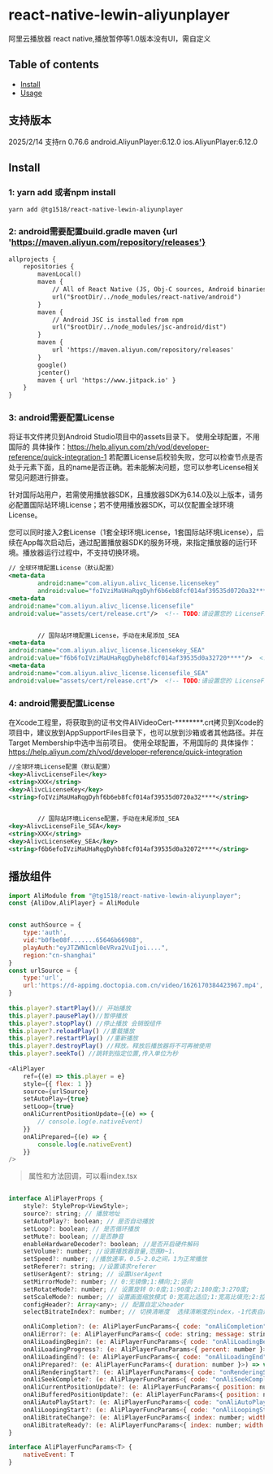 # react-native-lewin-aliyunplayer
阿里云播放器 react native,播放暂停等1.0版本没有UI，需自定义


## Table of contents
- [Install](#install)
- [Usage](#usage)

## 支持版本
2025/2/14
支持rn 0.76.6
android.AliyunPlayer:6.12.0
ios.AliyunPlayer:6.12.0

## Install
### 1: yarn add 或者npm install
`yarn add @tg1518/react-native-lewin-aliyunplayer `

### 2: android需要配置build.gradle maven {url 'https://maven.aliyun.com/repository/releases'}
```xml
allprojects {
    repositories {
        mavenLocal()
        maven {
            // All of React Native (JS, Obj-C sources, Android binaries) is installed from npm
            url("$rootDir/../node_modules/react-native/android")
        }
        maven {
            // Android JSC is installed from npm
            url("$rootDir/../node_modules/jsc-android/dist")
        }
        maven {
            url 'https://maven.aliyun.com/repository/releases'
        }
        google()
        jcenter()
        maven { url 'https://www.jitpack.io' }
    }
}
```
### 3: android需要配置License
将证书文件拷贝到Android Studio项目中的assets目录下。
使用全球配置，不用国际的
具体操作：https://help.aliyun.com/zh/vod/developer-reference/quick-integration-1
若配置License后校验失败，您可以检查<meta-data>节点是否处于<application>元素下面，且<meta-data>的name是否正确。若未能解决问题，您可以参考License相关常见问题进行排查。

针对国际站用户，若需使用播放器SDK，且播放器SDK为6.14.0及以上版本，请务必配置国际站环境License；若不使用播放器SDK，可以仅配置全球环境License。

您可以同时接入2套License（1套全球环境License，1套国际站环境License），后续在App每次启动后，通过配置播放器SDK的服务环境，来指定播放器的运行环境。播放器运行过程中，不支持切换环境。
```xml
// 全球环境配置License（默认配置）
<meta-data
        android:name="com.aliyun.alivc_license.licensekey"
        android:value="foIVziMaUHaRqgDyhf6b6eb8fcf014af39535d0720a32****"/>  <!-- TODO:请设置您的 LicenseKey值-->
<meta-data
android:name="com.aliyun.alivc_license.licensefile"
android:value="assets/cert/release.crt"/>  <!-- TODO:请设置您的 LicenseFile文件路径-->


        // 国际站环境配置License，手动在末尾添加_SEA
<meta-data
android:name="com.aliyun.alivc_license.licensekey_SEA"
android:value="f6b6foIVziMaUHaRqgDyheb8fcf014af39535d0a32720****"/>  <!-- TODO:请设置您的 LicenseKey值-->
<meta-data
android:name="com.aliyun.alivc_license.licensefile_SEA"
android:value="assets/cert/release.crt"/>  <!-- TODO:请设置您的 LicenseFile文件路径-->
```

### 4: android需要配置License
在Xcode工程里，将获取到的证书文件AliVideoCert-********.crt拷贝到Xcode的项目中，建议放到AppSupportFiles目录下，也可以放到沙箱或者其他路径。并在Target Membership中选中当前项目。
使用全球配置，不用国际的
具体操作：https://help.aliyun.com/zh/vod/developer-reference/quick-integration
```xml
//全球环境License配置（默认配置）
<key>AlivcLicenseFile</key>
<string>XXX</string>
<key>AlivcLicenseKey</key>
<string>foIVziMaUHaRqgDyhf6b6eb8fcf014af39535d0720a32****</string>


        // 国际站环境License配置，手动在末尾添加_SEA
<key>AlivcLicenseFile_SEA</key>
<string>XXX</string>
<key>AlivcLicenseKey_SEA</key>
<string>f6b6efoIVziMaUHaRqgDyhb8fcf014af39535d0a32072****</string>
```

## 播放组件
```javascript
import AliModule from "@tg1518/react-native-lewin-aliyunplayer";
const {AliDow,AliPlayer} = AliModule


const authSource = {
    type:'auth',
    vid:"b0fbe08f.......65646b66988",
    playAuth:"eyJTZWN1cml0eVRva2VuIjoi....",
    region:"cn-shanghai"
}
const urlSource = {
    type:'url',
    url:'https://d-appimg.doctopia.com.cn/video/1626170384423967.mp4',
}
    
this.player?.startPlay()// 开始播放
this.player?.pausePlay()//暂停播放
this.player?.stopPlay() //停止播放 会销毁组件
this.player?.reloadPlay() //重载播放
this.player?.restartPlay() //重新播放
this.player?.destroyPlay() //释放。释放后播放器将不可再被使用
this.player?.seekTo() //跳转到指定位置,传入单位为秒
    
<AliPlayer
    ref={(e) => this.player = e}
    style={{ flex: 1 }}
    source={urlSource}
    setAutoPlay={true}
    setLoop={true}
    onAliCurrentPositionUpdate={(e) => {
        // console.log(e.nativeEvent)
    }}
    onAliPrepared={(e) => {
        console.log(e.nativeEvent)
    }}
/>
```

> 属性和方法回调，可以看index.tsx

```javascript

interface AliPlayerProps {
    style?: StyleProp<ViewStyle>;
    source?: string; // 播放地址
    setAutoPlay?: boolean; // 是否自动播放
    setLoop?: boolean; // 是否循环播放
    setMute?: boolean; //是否静音
    enableHardwareDecoder?: boolean; //是否开启硬件解码
    setVolume?: number; //设置播放器音量,范围0~1.
    setSpeed?: number; //播放速率，0.5-2.0之间，1为正常播放
    setReferer?: string; //设置请求referer
    setUserAgent?: string; // 设置UserAgent
    setMirrorMode?: number; // 0:无镜像;1:横向;2:竖向
    setRotateMode?: number; // 设置旋转 0:0度;1:90度;2:180度;3:270度;
    setScaleMode?: number; // 设置画面缩放模式 0:宽高比适应;1:宽高比填充;2:拉伸填充;
    configHeader?: Array<any>; // 配置自定义header
    selectBitrateIndex?: number; // 切换清晰度  选择清晰度的index，-1代表自适应码率

    onAliCompletion?: (e: AliPlayerFuncParams<{ code: "onAliCompletion" }>) => void, // 播放完成事件
    onAliError?: (e: AliPlayerFuncParams<{ code: string; message: string }>) => void, // 出错事件
    onAliLoadingBegin?: (e: AliPlayerFuncParams<{ code: "onAliLoadingBegin" }>) => void, // 缓冲开始。
    onAliLoadingProgress?: (e: AliPlayerFuncParams<{ percent: number }>) => void, // 缓冲进度
    onAliLoadingEnd?: (e: AliPlayerFuncParams<{ code: "onAliLoadingEnd" }>) => void, // 缓冲结束
    onAliPrepared?: (e: AliPlayerFuncParams<{ duration: number }>) => void, // 准备成功事件
    onAliRenderingStart?: (e: AliPlayerFuncParams<{ code: "onRenderingStart" }>) => void, // 首帧渲染显示事件
    onAliSeekComplete?: (e: AliPlayerFuncParams<{ code: "onAliSeekComplete" }>) => void, // 拖动结束
    onAliCurrentPositionUpdate?: (e: AliPlayerFuncParams<{ position: number }>) => void, // 播放进度
    onAliBufferedPositionUpdate?: (e: AliPlayerFuncParams<{ position: number }>) => void, // 缓冲进度
    onAliAutoPlayStart?: (e: AliPlayerFuncParams<{ code: "onAliAutoPlayStart" }>) => void, // 自动播放开始
    onAliLoopingStart?: (e: AliPlayerFuncParams<{ code: "onAliLoopingStart" }>) => void, // 循环播放开始
    onAliBitrateChange?: (e: AliPlayerFuncParams<{ index: number; width: number; height: number }>) => void, // 切换清晰度
    onAliBitrateReady?: (e: AliPlayerFuncParams<{ index: number; width: number; height: number; bitrate: number }>) => void, // 获取清晰度回调
}

interface AliPlayerFuncParams<T> {
    nativeEvent: T
}

```
